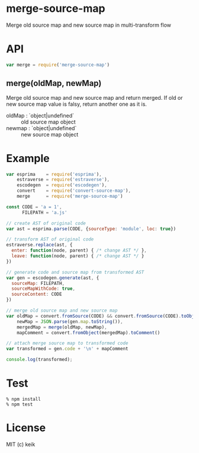 # merge-source-map

Merge old source map and new source map in multi-transform flow


# API

```javascript
var merge = require('merge-source-map')
```


## merge(oldMap, newMap)

Merge old source map and new source map and return merged.
If old or new source map value is falsy, return another one as it is.

<dl>
  <dt>
    oldMap : `object|undefined`
  </dt>
  <dd>
    old source map object
  </dd>

  <dt>
    newmap : `object|undefined`
  </dt>
  <dd>
    new source map object
  </dd>
</dl>


# Example

```javascript
var esprima    = require('esprima'),
    estraverse = require('estraverse'),
    escodegen  = require('escodegen'),
    convert    = require('convert-source-map'),
    merge      = require('merge-source-map')

const CODE = 'a = 1',
      FILEPATH = 'a.js'

// create AST of original code
var ast = esprima.parse(CODE, {sourceType: 'module', loc: true})

// transform AST of original code
estraverse.replace(ast, {
  enter: function(node, parent) { /* change AST */ },
  leave: function(node, parent) { /* change AST */ }
})

// generate code and source map from transformed AST
var gen = escodegen.generate(ast, {
  sourceMap: FILEPATH,
  sourceMapWithCode: true,
  sourceContent: CODE
})

// merge old source map and new source map
var oldMap = convert.fromSource(CODE) && convert.fromSource(CODE).toObject(),
    newMap = JSON.parse(gen.map.toString()),
    mergedMap = merge(oldMap, newMap),
    mapComment = convert.fromObject(mergedMap).toComment()

// attach merge source map to transformed code
var transformed = gen.code + '\n' + mapComment

console.log(transformed);
```


# Test

```
% npm install
% npm test
```


# License

MIT (c) keik
